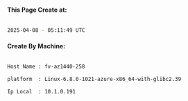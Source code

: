 
   
#### This Page Create at:

```bash

2025-04-08 - 05:11:49 UTC

```

#### Create By Machine:

```bash

Host Name : fv-az1440-258

platform  : Linux-6.8.0-1021-azure-x86_64-with-glibc2.39

Ip Local  : 10.1.0.191

```

